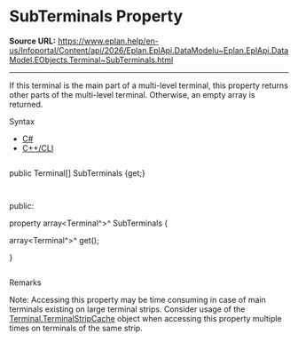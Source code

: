 # SubTerminals Property

**Source URL:** https://www.eplan.help/en-us/Infoportal/Content/api/2026/Eplan.EplApi.DataModelu~Eplan.EplApi.DataModel.EObjects.Terminal~SubTerminals.html

---

If this terminal is the main part of a multi-level terminal, this property returns other parts of the multi-level terminal. Otherwise, an empty array is returned.

Syntax

- [C#](#i-syntax-CS)
- [C++/CLI](#i-syntax-CPP2005)

```
```
public Terminal[] SubTerminals {get;}
```
```

```
```
public:

property array<Terminal^>^ SubTerminals {

   array<Terminal^>^ get();

}
```
```

Remarks

Note: Accessing this property may be time consuming in case of main terminals existing on large terminal strips. Consider usage of the [Terminal.TerminalStripCache](Eplan.EplApi.DataModelu~Eplan.EplApi.DataModel.EObjects.Terminal+TerminalStripCache.html) object when accessing this property multiple times on terminals of the same strip.
